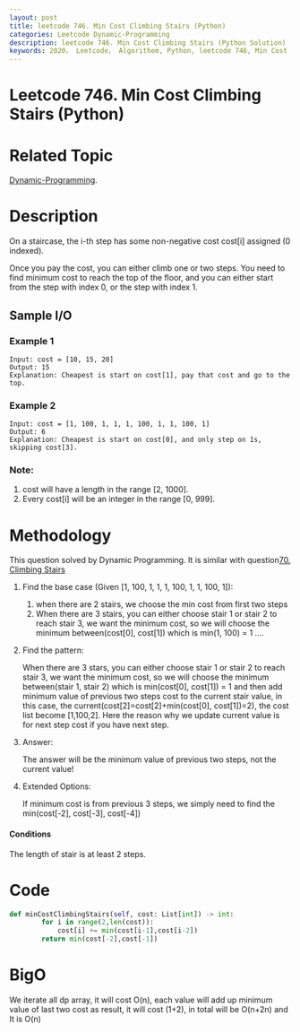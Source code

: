 ```yaml
---
layout: post
title: leetcode 746. Min Cost Climbing Stairs (Python)
categories: Leetcode Dynamic-Programming
description: leetcode 746. Min Cost Climbing Stairs (Python Solution)
keywords: 2020， Leetcode， Algorithem, Python, leetcode 746, Min Cost Climbing Stairs, zhenyu
---
```


# Leetcode 746. Min Cost Climbing Stairs (Python)

# Related Topic
<a href="/categories/#Dynamic-Programming" target="_blank"> Dynamic-Programming</a>.


# Description
On a staircase, the i-th step has some non-negative cost cost[i] assigned (0 indexed).

Once you pay the cost, you can either climb one or two steps. You need to find minimum cost to reach the top of the floor, and you can either start from the step with index 0, or the step with index 1.

## Sample I/O
### Example 1
```
Input: cost = [10, 15, 20]
Output: 15
Explanation: Cheapest is start on cost[1], pay that cost and go to the top.
```

### Example 2
```
Input: cost = [1, 100, 1, 1, 1, 100, 1, 1, 100, 1]
Output: 6
Explanation: Cheapest is start on cost[0], and only step on 1s, skipping cost[3].
```

### Note:
1. cost will have a length in the range [2, 1000].
2. Every cost[i] will be an integer in the range [0, 999].

# Methodology
This question solved by Dynamic Programming. It is similar with question<a href="https://leetcode.com/problems/climbing-stairs/" target="_blank">70. Climbing Stairs</a>

1. Find the base case (Given [1, 100, 1, 1, 1, 100, 1, 1, 100, 1]):
   
   1. when there are 2 stairs, we choose the min cost from first two steps
   2. When there are 3 stairs, you can either choose stair 1 or stair 2 to reach stair 3, we want the minimum cost, so we will choose the minimum between(cost[0], cost[1]) which is min(1, 100) = 1
   ....

2. Find the pattern:
   
   When there are 3 stars, you can either choose stair 1 or stair 2 to reach stair 3, we want the minimum cost,  so we will choose the minimum between(stair 1, stair 2) which is min(cost[0], cost[1]) = 1 and then add minimum value of previous two steps cost to the current stair value, in this case, the current(cost[2]=cost[2]+min(cost[0], cost[1])=2), the cost list become [1,100,2].
   Here the reason why we update current value is for next step cost if you have next step.

3. Answer:
   
   The answer will be the minimum value of previous two steps, not the current value!

4. Extended Options:
   
   If minimum cost is from previous 3 steps, we simply need to find the min(cost[-2], cost[-3], cost[-4])

#### Conditions
The length of stair is at least 2 steps.

# Code
```python
def minCostClimbingStairs(self, cost: List[int]) -> int:
        for i in range(2,len(cost)):
            cost[i] += min(cost[i-1],cost[i-2])
        return min(cost[-2],cost[-1])
```

# BigO
We iterate all dp array, it will cost O(n), each value will add up minimum value of last two cost as result, it will cost (1+2), in total will be O(n+2n) and It is O(n)



